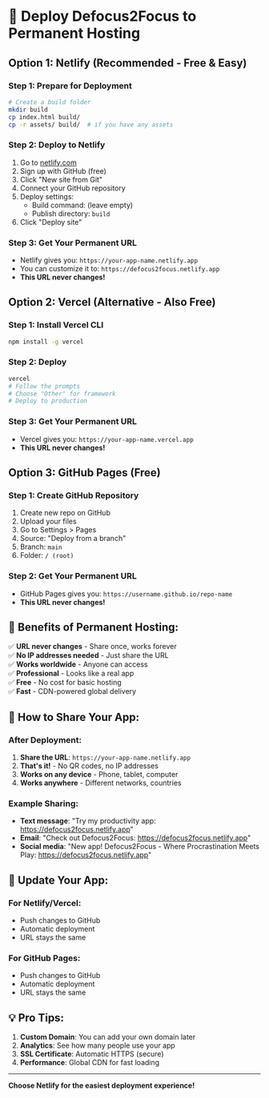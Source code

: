 # 🚀 Deploy Defocus2Focus to Permanent Hosting

## Option 1: Netlify (Recommended - Free & Easy)

### Step 1: Prepare for Deployment

```bash
# Create a build folder
mkdir build
cp index.html build/
cp -r assets/ build/  # if you have any assets
```

### Step 2: Deploy to Netlify

1. Go to [netlify.com](https://netlify.com)
2. Sign up with GitHub (free)
3. Click "New site from Git"
4. Connect your GitHub repository
5. Deploy settings:
   - Build command: (leave empty)
   - Publish directory: `build`
6. Click "Deploy site"

### Step 3: Get Your Permanent URL

- Netlify gives you: `https://your-app-name.netlify.app`
- You can customize it to: `https://defocus2focus.netlify.app`
- **This URL never changes!**

## Option 2: Vercel (Alternative - Also Free)

### Step 1: Install Vercel CLI

```bash
npm install -g vercel
```

### Step 2: Deploy

```bash
vercel
# Follow the prompts
# Choose "Other" for framework
# Deploy to production
```

### Step 3: Get Your Permanent URL

- Vercel gives you: `https://your-app-name.vercel.app`
- **This URL never changes!**

## Option 3: GitHub Pages (Free)

### Step 1: Create GitHub Repository

1. Create new repo on GitHub
2. Upload your files
3. Go to Settings > Pages
4. Source: "Deploy from a branch"
5. Branch: `main`
6. Folder: `/ (root)`

### Step 2: Get Your Permanent URL

- GitHub Pages gives you: `https://username.github.io/repo-name`
- **This URL never changes!**

## 🎉 Benefits of Permanent Hosting:

✅ **URL never changes** - Share once, works forever  
✅ **No IP addresses needed** - Just share the URL  
✅ **Works worldwide** - Anyone can access  
✅ **Professional** - Looks like a real app  
✅ **Free** - No cost for basic hosting  
✅ **Fast** - CDN-powered global delivery

## 📱 How to Share Your App:

### After Deployment:

1. **Share the URL**: `https://your-app-name.netlify.app`
2. **That's it!** - No QR codes, no IP addresses
3. **Works on any device** - Phone, tablet, computer
4. **Works anywhere** - Different networks, countries

### Example Sharing:

- **Text message**: "Try my productivity app: https://defocus2focus.netlify.app"
- **Email**: "Check out Defocus2Focus: https://defocus2focus.netlify.app"
- **Social media**: "New app! Defocus2Focus - Where Procrastination Meets Play: https://defocus2focus.netlify.app"

## 🔄 Update Your App:

### For Netlify/Vercel:

- Push changes to GitHub
- Automatic deployment
- URL stays the same

### For GitHub Pages:

- Push changes to GitHub
- Automatic deployment
- URL stays the same

## 💡 Pro Tips:

1. **Custom Domain**: You can add your own domain later
2. **Analytics**: See how many people use your app
3. **SSL Certificate**: Automatic HTTPS (secure)
4. **Performance**: Global CDN for fast loading

---

**Choose Netlify for the easiest deployment experience!**
